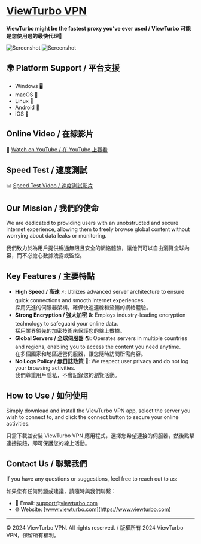 # [ViewTurbo VPN](https://viewturbo.github.io/web/)

**ViewTurbo might be the fastest proxy you’ve ever used / ViewTurbo 可能是您使用過的最快代理🚀**

![Screenshot](https://github.com/user-attachments/assets/6518809f-ba67-41d3-8d6c-bae49f330ae6)
![Screenshot](https://github.com/user-attachments/assets/7b72ec15-55d0-44dd-97bd-fdca8eb09f7a)

## 🌍 Platform Support / 平台支援
- Windows 🖥️
- macOS 🍎
- Linux 🐧
- Android 📱
- iOS 🍏

## Online Video / 在線影片
🎥 [Watch on YouTube / 在 YouTube 上觀看](https://youtu.be/FpG56TiZtis)

## Speed Test / 速度測試
📊 [Speed Test Video / 速度測試影片](https://youtu.be/6ONvTOUDceI)

## Our Mission / 我們的使命
We are dedicated to providing users with an unobstructed and secure internet experience, allowing them to freely browse global content without worrying about data leaks or monitoring.

我們致力於為用戶提供暢通無阻且安全的網絡體驗，讓他們可以自由瀏覽全球內容，而不必擔心數據洩露或監控。

## Key Features / 主要特點
- **High Speed / 高速** ⚡: Utilizes advanced server architecture to ensure quick connections and smooth internet experiences.  
  採用先進的伺服器架構，確保快速連線和流暢的網絡體驗。
- **Strong Encryption / 強大加密** 🔒: Employs industry-leading encryption technology to safeguard your online data.  
  採用業界領先的加密技術來保護您的線上數據。
- **Global Servers / 全球伺服器** 🌎: Operates servers in multiple countries and regions, enabling you to access the content you need anytime.  
  在多個國家和地區運營伺服器，讓您隨時訪問所需內容。
- **No Logs Policy / 無日誌政策** 🚫: We respect user privacy and do not log your browsing activities.  
  我們尊重用戶隱私，不會記錄您的瀏覽活動。

## How to Use / 如何使用
Simply download and install the ViewTurbo VPN app, select the server you wish to connect to, and click the connect button to secure your online activities.

只需下載並安裝 ViewTurbo VPN 應用程式，選擇您希望連接的伺服器，然後點擊連接按鈕，即可保護您的線上活動。

## Contact Us / 聯繫我們
If you have any questions or suggestions, feel free to reach out to us:

如果您有任何問題或建議，請隨時與我們聯繫：

- 📧 Email: support@viewturbo.com
- 🌐 Website: [www.viewturbo.com](https://www.viewturbo.com)

---

&copy; 2024 ViewTurbo VPN. All rights reserved. / 版權所有 2024 ViewTurbo VPN，保留所有權利。
